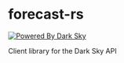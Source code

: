 # forecast-rs

[![Powered By Dark Sky](https://darksky.net/dev/img/attribution/poweredby-oneline.png)](https://darksky.net/poweredby/)

Client library for the Dark Sky API
